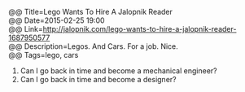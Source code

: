 @@ Title=Lego Wants To Hire A Jalopnik Reader  
@@ Date=2015-02-25 19:00  
@@ Link=http://jalopnik.com/lego-wants-to-hire-a-jalopnik-reader-1687950577  
@@ Description=Legos. And Cars. For a job. Nice.    
@@ Tags=lego, cars    

1. Can I go back in time and become a mechanical engineer?
2. Can I go back in time and become a designer?